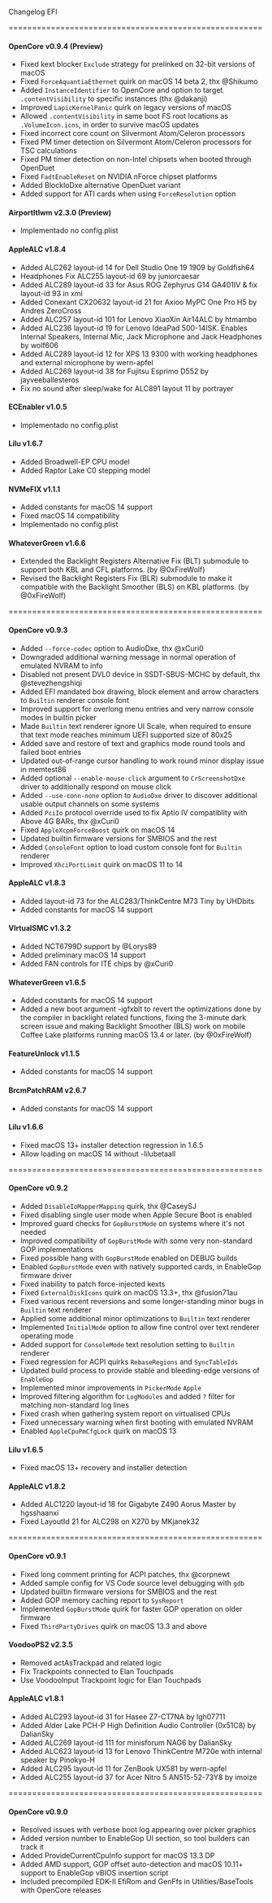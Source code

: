 Changelog EFI

======================================================
#### OpenCore v0.9.4 (Preview)
- Fixed kext blocker `Exclude` strategy for prelinked on 32-bit versions of macOS
- Fixed `ForceAquantiaEthernet` quirk on macOS 14 beta 2, thx @Shikumo
- Added `InstanceIdentifier` to OpenCore and option to target `.contentVisibility` to specific instances (thx @dakanji)
- Improved `LapicKernelPanic` quirk on legacy versions of macOS
- Allowed `.contentVisibility` in same boot FS root locations as `.VolumeIcon.icns`, in order to survive macOS updates
- Fixed incorrect core count on Silvermont Atom/Celeron processors
- Fixed PM timer detection on Silvermont Atom/Celeron processors for TSC calculations
- Fixed PM timer detection on non-Intel chipsets when booted through OpenDuet
- Fixed `FadtEnableReset` on NVIDIA nForce chipset platforms
- Added BlockIoDxe alternative OpenDuet variant
- Added support for ATI cards when using `ForceResolution` option

#### AirportItlwm v2.3.0 (Preview)
- Implementado no config.plist

#### AppleALC v1.8.4
- Added ALC262 layout-id 14 for Dell Studio One 19 1909 by Goldfish64
- Headphones Fix ALC255 layout-id 69 by juniorcaesar 
- Added ALC289 layout-id 33 for Asus ROG Zephyrus G14 GA401IV & fix layout-id 93 in xml
- Added Conexant CX20632 layout-id 21 for Axioo MyPC One Pro H5 by Andres ZeroCross
- Added ALC257 layout-id 101 for Lenovo XiaoXin Air14ALC by htmambo
- Added ALC236 layout-id 19 for Lenovo IdeaPad 500-14ISK. Enables Internal Speakers, Internal Mic, Jack Microphone and Jack Headphones by wolf606
- Added ALC289 layout-id 12 for XPS 13 9300 with working headphones and external microphone by wern-apfel
- Added ALC269 layout-id 38 for Fujitsu Esprimo D552 by jayveeballesteros
- Fix no sound after sleep/wake for ALC891 layout 11 by portrayer

#### ECEnabler v1.0.5
- Implementado no config.plist

#### Lilu v1.6.7
- Added Broadwell-EP CPU model
- Added Raptor Lake C0 stepping model

#### NVMeFIX v1.1.1
- Added constants for macOS 14 support
- Fixed macOS 14 compatibility
- Implementado no config.plist

#### WhateverGreen v1.6.6
- Extended the Backlight Registers Alternative Fix (BLT) submodule to support both KBL and CFL platforms. (by @0xFireWolf)
- Revised the Backlight Registers Fix (BLR) submodule to make it compatible with the Backlight Smoother (BLS) on KBL platforms. (by @0xFireWolf)

======================================================
#### OpenCore v0.9.3
- Added `--force-codec` option to AudioDxe, thx @xCuri0
- Downgraded additional warning message in normal operation of emulated NVRAM to info
- Disabled not present DVL0 device in SSDT-SBUS-MCHC by default, thx @stevezhengshiqi
- Added EFI mandated box drawing, block element and arrow characters to `Builtin` renderer console font
- Improved support for overlong menu entries and very narrow console modes in builtin picker
- Made `Builtin` text renderer ignore UI Scale, when required to ensure that text mode reaches minimum UEFI supported size of 80x25
- Added save and restore of text and graphics mode round tools and failed boot entries
- Updated out-of-range cursor handling to work round minor display issue in memtest86
- Added optional `--enable-mouse-click` argument to `CrScreenshotDxe` driver to additionally respond on mouse click
- Added `--use-conn-none` option to `AudioDxe` driver to discover additional usable output channels on some systems
- Added `PciIo` protocol override used to fix Aptio IV compatiblity with Above 4G BARs, thx @xCuri0
- Fixed `AppleXcpmForceBoost` quirk on macOS 14
- Updated builtin firmware versions for SMBIOS and the rest
- Added `ConsoleFont` option to load custom console font for `Builtin` renderer
- Improved `XhciPortLimit` quirk on macOS 11 to 14

#### AppleALC v1.8.3
- Added layout-id 73 for the ALC283/ThinkCentre M73 Tiny by UHDbits
- Added constants for macOS 14 support

#### VIrtualSMC v1.3.2
- Added NCT6799D support by @Lorys89
- Added preliminary macOS 14 support
- Added FAN controls for ITE chips by @xCuri0

#### WhateverGreen v1.6.5
- Added constants for macOS 14 support
- Added a new boot argument -igfxblt to revert the optimizations done by the compiler in backlight related functions, fixing the 3-minute dark screen issue and making Backlight Smoother (BLS) work on mobile Coffee Lake platforms running macOS 13.4 or later. (by @0xFireWolf)

#### FeatureUnlock v1.1.5
- Added constants for macOS 14 support

#### BrcmPatchRAM v2.6.7
- Added constants for macOS 14 support

#### Lilu v1.6.6
- Fixed macOS 13+ installer detection regression in 1.6.5
- Allow loading on macOS 14 without -lilubetaall

======================================================
#### OpenCore v0.9.2
- Added `DisableIoMapperMapping` quirk, thx @CaseySJ
- Fixed disabling single user mode when Apple Secure Boot is enabled
- Improved guard checks for `GopBurstMode` on systems where it's not needed
- Improved compatibility of `GopBurstMode` with some very non-standard GOP implementations
- Fixed possible hang with `GopBurstMode` enabled on DEBUG builds
- Enabled `GopBurstMode` even with natively supported cards, in EnableGop firmware driver
- Fixed inability to patch force-injected kexts
- Fixed `ExternalDiskIcons` quirk on macOS 13.3+, thx @fusion71au
- Fixed various recent reversions and some longer-standing minor bugs in `Builtin` text renderer
- Applied some additional minor optimizations to `Builtin` text renderer
- Implemented `InitialMode` option to allow fine control over text renderer operating mode
- Added support for `ConsoleMode` text resolution setting to `Builtin` renderer
- Fixed regression for ACPI quirks `RebaseRegions` and `SyncTableIds`
- Updated build process to provide stable and bleeding-edge versions of `EnableGop`
- Implemented minor improvements in `PickerMode` `Apple`
- Improved filtering algorithm for `LogModules` and added `?` filter for matching non-standard log lines
- Fixed crash when gathering system report on virtualised CPUs
- Fixed unnecessary warning when first booting with emulated NVRAM
- Enabled `AppleCpuPmCfgLock` quirk on macOS 13

#### Lilu v1.6.5
- Fixed macOS 13+ recovery and installer detection

#### AppleALC v1.8.2
- Added ALC1220 layout-id 18 for Gigabyte Z490 Aorus Master by hgsshaanxi
- Fixed LayoutId 21 for ALC298 on X270 by MKjanek32

======================================================
#### OpenCore v0.9.1
- Fixed long comment printing for ACPI patches, thx @corpnewt
- Added sample config for VS Code source level debugging with `gdb`
- Updated builtin firmware versions for SMBIOS and the rest
- Added GOP memory caching report to `SysReport`
- Implemented `GopBurstMode` quirk for faster GOP operation on older firmware
- Fixed `ThirdPartyDrives` quirk on macOS 13.3 and above

#### VoodooPS2 v2.3.5
- Removed actAsTrackpad and related logic
- Fix Trackpoints connected to Elan Touchpads
- Use VoodooInput Trackpoint logic for Elan Touchpads

#### AppleALC v1.8.1
- Added ALC293 layout-id 31 for Hasee Z7-CT7NA by lgh07711
- Added Alder Lake PCH-P High Definition Audio Controller (0x51C8) by DalianSky
- Added ALC269 layout-id 111 for minisforum NAG6 by DalianSky
- Added ALC623 layout-id 13 for Lenovo ThinkCentre M720e with internal speaker by Pinokyo-H
- Added ALC295 layout-id 11 for ZenBook UX581 by wern-apfel
- Added ALC255 layout-id 37 for Acer Nitro 5 AN515-52-73Y8 by imoize

======================================================
#### OpenCore v0.9.0
- Resolved issues with verbose boot log appearing over picker graphics
- Added version number to EnableGop UI section, so tool builders can track it
- Added ProvideCurrentCpuInfo support for macOS 13.3 DP
- Added AMD support, GOP offset auto-detection and macOS 10.11+ support to EnableGop vBIOS insertion script
- Included precompiled EDK-II EfiRom and GenFfs in Utilities/BaseTools with OpenCore releases